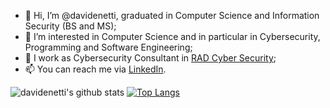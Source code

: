 - 👋 Hi, I’m @davidenetti, graduated in Computer Science and Information Security (BS and MS);
- 👀 I’m interested in Computer Science and in particular in Cybersecurity, Programming and Software Engineering;
- 💼 I work as Cybersecurity Consultant in [RAD Cyber Security](https://radsec.it/en/);
- 📫 You can reach me via [LinkedIn](https://www.linkedin.com/in/davidenetti/).

![davidenetti's github stats](https://github-readme-stats.vercel.app/api?username=davidenetti&show_icons=true&theme=radical&hide_border=true)
[![Top Langs](https://github-readme-stats.vercel.app/api/top-langs/?username=davidenetti&layout=demo&theme=radical&hide_border=true)](https://github.com/anuraghazra/github-readme-stats)
